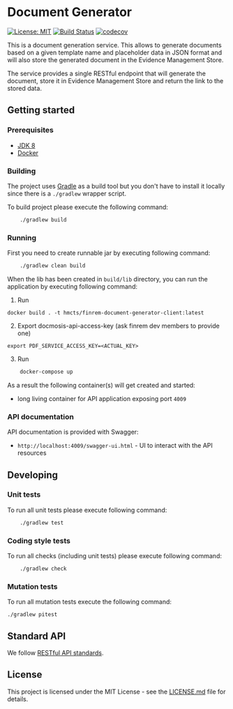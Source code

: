 # Document Generator

[![License: MIT](https://img.shields.io/badge/License-MIT-yellow.svg)](https://opensource.org/licenses/MIT)
[![Build Status](https://travis-ci.org/hmcts/finrem-document-generator-client.svg?branch=master)](https://travis-ci.org/hmcts/finrem-document-generator-client)
[![codecov](https://codecov.io/gh/hmcts/finrem-document-generator-client/branch/master/graph/badge.svg)](https://codecov.io/gh/hmcts/finrem-document-generator-client)

This is a document generation service. This allows to generate documents based on a
given template name and placeholder data in JSON format and will also store the generated document in the
Evidence Management Store.

The service provides a single RESTful endpoint that will generate the document, store it in Evidence Management
Store and return the link to the stored data.

## Getting started

### Prerequisites

- [JDK 8](https://www.oracle.com/java)
- [Docker](https://www.docker.com)


### Building

The project uses [Gradle](https://gradle.org) as a build tool but you don't have to install it locally since there is a
`./gradlew` wrapper script.

To build project please execute the following command:

```bash
    ./gradlew build
```

### Running

First you need to create runnable jar by executing following command:

```bash
    ./gradlew clean build
```


When the lib has been created in `build/lib` directory,
you can run the application by executing following command:

1) Run
```
docker build . -t hmcts/finrem-document-generator-client:latest
```

2) Export docmosis-api-access-key (ask finrem dev members to provide one)
```
export PDF_SERVICE_ACCESS_KEY=<ACTUAL_KEY>
```
3) Run
```bash
    docker-compose up
```

As a result the following container(s) will get created and started:
 - long living container for API application exposing port `4009`

### API documentation

API documentation is provided with Swagger:
 - `http://localhost:4009/swagger-ui.html` - UI to interact with the API resources

## Developing

### Unit tests

To run all unit tests please execute following command:

```bash
    ./gradlew test
```

### Coding style tests

To run all checks (including unit tests) please execute following command:

```bash
    ./gradlew check
```

### Mutation tests

To run all mutation tests execute the following command:

```
./gradlew pitest

```
## Standard API

We follow [RESTful API standards](https://hmcts.github.io/restful-api-standards/).

## License

This project is licensed under the MIT License - see the [LICENSE.md](LICENSE.md) file for details.
